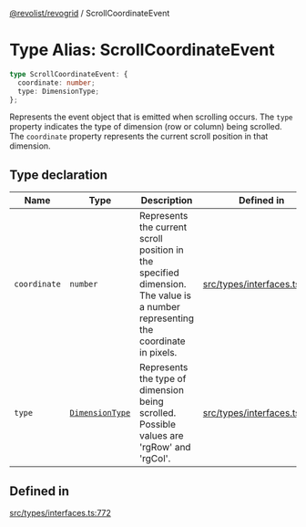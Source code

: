 [@revolist/revogrid](README.md) / ScrollCoordinateEvent

# Type Alias: ScrollCoordinateEvent

```ts
type ScrollCoordinateEvent: {
  coordinate: number;
  type: DimensionType;
};
```

Represents the event object that is emitted when scrolling occurs.
The `type` property indicates the type of dimension (row or column) being scrolled.
The `coordinate` property represents the current scroll position in that dimension.

## Type declaration

| Name | Type | Description | Defined in |
| ------ | ------ | ------ | ------ |
| `coordinate` | `number` | Represents the current scroll position in the specified dimension. The value is a number representing the coordinate in pixels. | [src/types/interfaces.ts:783](https://github.com/revolist/revogrid/blob/703fa47ec13d35676d07f3192b2741384647a863/src/types/interfaces.ts#L783) |
| `type` | [`DimensionType`](TypeAlias.DimensionType.md) | Represents the type of dimension being scrolled. Possible values are 'rgRow' and 'rgCol'. | [src/types/interfaces.ts:777](https://github.com/revolist/revogrid/blob/703fa47ec13d35676d07f3192b2741384647a863/src/types/interfaces.ts#L777) |

## Defined in

[src/types/interfaces.ts:772](https://github.com/revolist/revogrid/blob/703fa47ec13d35676d07f3192b2741384647a863/src/types/interfaces.ts#L772)
